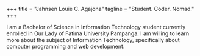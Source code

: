 +++
title = "Jahnsen Louie C. Agajona"
tagline = "Student. Coder. Nomad."
+++

I am a Bachelor of Science in Information Technology student currently enrolled in Our Lady of Fatima University Pampanga. I am willing to learn more about the subject of Information Technology, specifically about computer programming and web development.
